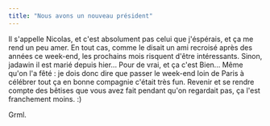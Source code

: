 ```yaml
---
title: "Nous avons un nouveau président"
---
```


Il s'appelle Nicolas, et c'est absolument pas celui que j'éspérais, et ça me
rend un peu amer. En tout cas, comme le disait un ami recroisé après des
années ce week-end, les prochains mois risquent d'être intéressants. Sinon,
jadawin il est marié depuis hier... Pour de vrai, et ça c'est Bien... Même
qu'on l'a fêté : je dois donc dire que passer le week-end loin de Paris à
célébrer tout ça en bonne compagnie c'était très fun. Revenir et se rendre
compte des bêtises que vous avez fait pendant qu'on regardait pas, ça l'est
franchement moins. :)

Grml.

